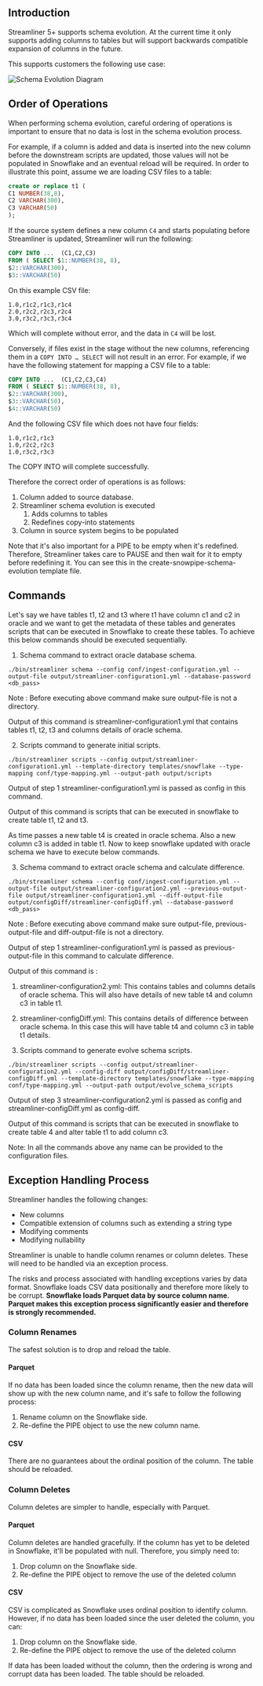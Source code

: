 ## Introduction

Streamliner 5+ supports schema evolution. At the current time it only supports adding columns to tables but will support backwards compatible expansion of columns in the future.

This supports customers the following use case:

![Schema Evolution Diagram](../images/schema-evolution.png)

## Order of Operations

When performing schema evolution, careful ordering of operations is important to ensure that no data is lost in the schema evolution process.

For example, if a column is added and data is inserted into the new column before the downstream scripts are updated, those values will not be populated in Snowflake and an eventual reload will be required. In order to illustrate this point, assume we are loading CSV files to a table:

```sql
create or replace t1 (
C1 NUMBER(38,8),
C2 VARCHAR(300),
C3 VARCHAR(50)
);
```

If the source system defines a new column `C4` and starts populating before Streamliner is updated, Streamliner will run the following:

```sql
COPY INTO ...  (C1,C2,C3)
FROM ( SELECT $1::NUMBER(38, 8),
$2::VARCHAR(300),
$3::VARCHAR(50)
```

On this example CSV file:

```
1.0,r1c2,r1c3,r1c4
2.0,r2c2,r2c3,r2c4
3.0,r3c2,r3c3,r3c4
```

Which will complete without error, and the data in `C4` will be lost.

Conversely, if files exist in the stage without the new columns, referencing them in a `COPY INTO … SELECT` will not result in an error. For example, if we have the following statement for mapping a CSV file to a table:

```sql
COPY INTO ...  (C1,C2,C3,C4)
FROM ( SELECT $1::NUMBER(38, 8),
$2::VARCHAR(300),
$3::VARCHAR(50),
$4::VARCHAR(50)
```

And the following CSV file which does not have four fields:

```
1.0,r1c2,r1c3
1.0,r2c2,r2c3
1.0,r3c2,r3c3
```

The COPY INTO will complete successfully.

Therefore the correct order of operations is as follows:

1. Column added to source database.
2. Streamliner schema evolution is executed
   1. Adds columns to tables
   2. Redefines copy-into statements
3. Column in source system begins to be populated

Note that it's also important for a PIPE to be empty when it's redefined. Therefore, Streamliner takes care to PAUSE and then wait for it to empty before redefining it. You can see this in the create-snowpipe-schema-evolution template file.

## Commands

Let's say we have tables t1, t2 and t3 where t1 have column c1 and c2 in oracle and we want to get the metadata of these tables and generates scripts that
can be executed in Snowflake to create these tables. To achieve this below commands should be executed sequentially.

1. Schema command to extract oracle database schema.

```
./bin/streamliner schema --config conf/ingest-configuration.yml --output-file output/streamliner-configuration1.yml --database-password <db_pass>
```

Note : Before executing above command make sure output-file is not a directory.

Output of this command is streamliner-configuration1.yml that contains tables t1, t2, t3 and columns details of oracle schema.

2. Scripts command to generate initial scripts.

```
./bin/streamliner scripts --config output/streamliner-configuration1.yml --template-directory templates/snowflake --type-mapping conf/type-mapping.yml --output-path output/scripts
```

Output of step 1 streamliner-configuration1.yml is passed as config in this command.

Output of this command is scripts that can be executed in snowflake to create table t1, t2 and t3.

As time passes a new table t4 is created in oracle schema. Also a new column c3 is added in table t1. Now to keep snowflake updated with oracle schema we have to execute below commands.

3. Schema command to extract oracle schema and calculate difference.

```
./bin/streamliner schema --config conf/ingest-configuration.yml --output-file output/streamliner-configuration2.yml --previous-output-file output/streamliner-configuration1.yml --diff-output-file output/configDiff/streamliner-configDiff.yml --database-password <db_pass>
```

Note : Before executing above command make sure output-file, previous-output-file and diff-output-file is not a directory.

Output of step 1 streamliner-configuration1.yml is passed as previous-output-file in this command to calculate difference.

Output of this command is : 
   1. streamliner-configuration2.yml: This contains tables and columns details of oracle schema. This will also have details of new table t4 and column c3 in table t1.
   2. streamliner-configDiff.yml: This contains details of difference between oracle schema. In this case this will have table t4 and column c3 in table t1 details.

4. Scripts command to generate evolve schema scripts. 

```
./bin/streamliner scripts --config output/streamliner-configuration2.yml --config-diff output/configDiff/streamliner-configDiff.yml --template-directory templates/snowflake --type-mapping conf/type-mapping.yml --output-path output/evolve_schema_scripts
```

Output of step 3 streamliner-configuration2.yml is passed as config and streamliner-configDiff.yml as config-diff. 

Output of this command is scripts that can be executed in snowflake to create table 4 and alter table t1 to add column c3.

Note: In all the commands above any name can be provided to the configuration files.   

## Exception Handling Process

Streamliner handles the following changes:

* New columns
* Compatible extension of columns such as extending a string type
* Modifying comments
* Modifying nullability

Streamliner is unable to handle column renames or column deletes. These will need to be handled via an exception process.

The risks and process associated with handling exceptions varies by data format. Snowflake loads CSV data positionally and therefore more likely to be corrupt. **Snowflake loads Parquet data by source column name. Parquet makes this exception process significantly easier and therefore is strongly recommended.**

### Column Renames

The safest solution is to drop and reload the table.

#### Parquet

If no data has been loaded since the column rename, then the new data will show up with the new column name, and it's safe to follow the following process:

1. Rename column on the Snowflake side.
2. Re-define the PIPE object to use the new column name.

#### CSV

There are no guarantees about the ordinal position of the column. The table should be reloaded.

### Column Deletes

Column deletes are simpler to handle, especially with Parquet.

#### Parquet

Column deletes are handled gracefully. If the column has yet to be deleted in Snowflake, it'll be populated with null. Therefore, you simply need to:

1. Drop column on the Snowflake side.
2. Re-define the PIPE object to remove the use of the deleted column

#### CSV

CSV is complicated as Snowflake uses ordinal position to identify column. However, if no data has been loaded since the user deleted the column, you can:

1. Drop column on the Snowflake side.
2. Re-define the PIPE object to remove the use of the deleted column

If data has been loaded without the column, then the ordering is wrong and corrupt data has been loaded. The table should be reloaded.